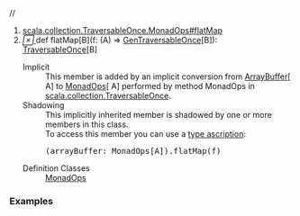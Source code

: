 //
<ol>
<li><a href="https://www.scala-lang.org/api/2.12.3/scala/collection/mutable/ArrayBuffer.html#flatMap[B](f:A=>scala.collection.GenTraversableOnce[B]):scala.collection.TraversableOnce[B]">scala.collection.TraversableOnce.MonadOps#flatMap</a></li>
<li name="scala.collection.TraversableOnce.MonadOps#flatMap" visbl="pub" class="indented0 " data-isabs="false" fullcomment="yes" group="Ungrouped"> <a id="flatMap[B](f:A=>scala.collection.GenTraversableOnce[B]):scala.collection.TraversableOnce[B]"></a><a id="flatMap[B]((A)⇒GenTraversableOnce[B]):TraversableOnce[B]"></a> <span class="permalink"> <a href="../../../scala/collection/mutable/ArrayBuffer.html#flatMap[B](f:A=>scala.collection.GenTraversableOnce[B]):scala.collection.TraversableOnce[B]" title="Permalink"> <i class="material-icons"></i> </a> </span> <span class="modifier_kind"> <span class="modifier"></span> <span class="kind">def</span> </span> <span class="symbol"> <span class="implicit shadowed">flatMap</span><span class="tparams">[<span name="B">B</span>]</span><span class="params">(<span name="f">f: (<span class="extype" name="scala.collection.mutable.ArrayBuffer.A">A</span>) ⇒ <a href="../GenTraversableOnce.html" class="extype" name="scala.collection.GenTraversableOnce">GenTraversableOnce</a>[<span class="extype" name="scala.collection.TraversableOnce.MonadOps.flatMap.B">B</span>]</span>)</span><span class="result">: <a href="../TraversableOnce.html" class="extype" name="scala.collection.TraversableOnce">TraversableOnce</a>[<span class="extype" name="scala.collection.TraversableOnce.MonadOps.flatMap.B">B</span>]</span> </span> 
 <div class="fullcomment">
  <dl class="attributes block"> 
   <dt class="implicit">
    Implicit
   </dt>
   <dd>
     This member is added by an implicit conversion from 
    <a href="" class="extype" name="scala.collection.mutable.ArrayBuffer">ArrayBuffer</a>[
    <span class="extype" name="scala.collection.mutable.ArrayBuffer.A">A</span>] to 
    <a href="../TraversableOnce$$MonadOps.html" class="extype" name="scala.collection.TraversableOnce.MonadOps">MonadOps</a>[
    <span class="extype" name="scala.collection.mutable.ArrayBuffer.A">A</span>] performed by method MonadOps in 
    <a href="../TraversableOnce$.html" class="extype" name="scala.collection.TraversableOnce">scala.collection.TraversableOnce</a>. 
   </dd>
   <dt class="implicit">
    Shadowing
   </dt>
   <dd>
    This implicitly inherited member is shadowed by one or more members in this class.
    <br>To access this member you can use a 
    <a href="http://stackoverflow.com/questions/2087250/what-is-the-purpose-of-type-ascription-in-scala" target="_blank">type ascription</a>:
    <br>
    <div class="cmt">
     <pre>(arrayBuffer: MonadOps[A]).flatMap(f)</pre>
    </div>
   </dd>
   <dt>
    Definition Classes
   </dt>
   <dd>
    <a href="../TraversableOnce$$MonadOps.html" class="extype" name="scala.collection.TraversableOnce.MonadOps">MonadOps</a>
   </dd>
  </dl>
 </div> </li>
        </ol>


### Examples



